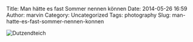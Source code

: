 Title: Man hätte es fast Sommer nennen können
Date: 2014-05-26 16:59
Author: marvin
Category: Uncategorized
Tags: photography
Slug: man-hatte-es-fast-sommer-nennen-konnen

![Dutzendteich]({static}/images/14271431284_f8968bc682_b.jpg)

